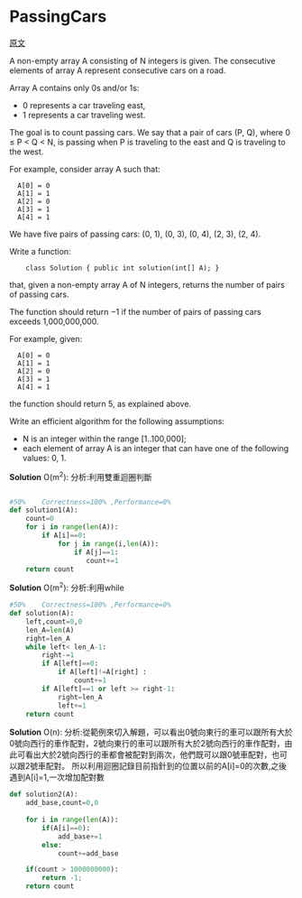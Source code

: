# PassingCars


<a href="https://app.codility.com/programmers/lessons/5-prefix_sums/passing_cars/">原文</a>

A non-empty array A consisting of N integers is given. The consecutive elements of array A represent consecutive cars on a road.</br>

Array A contains only 0s and/or 1s:</br>

<ul>
    <li>0 represents a car traveling east,</li>
    <li>1 represents a car traveling west.</li>
</ul>

The goal is to count passing cars. We say that a pair of cars (P, Q), where 0 ≤ P < Q < N, is passing when P is traveling to the east and Q is traveling to the west.</br>

For example, consider array A such that:</br>

```
  A[0] = 0
  A[1] = 1
  A[2] = 0
  A[3] = 1
  A[4] = 1
```

We have five pairs of passing cars: (0, 1), (0, 3), (0, 4), (2, 3), (2, 4).</br>

Write a function:</br>
```
    class Solution { public int solution(int[] A); }
```

that, given a non-empty array A of N integers, returns the number of pairs of passing cars.</br>

The function should return −1 if the number of pairs of passing cars exceeds 1,000,000,000.</br>

For example, given:</br>

```
  A[0] = 0
  A[1] = 1
  A[2] = 0
  A[3] = 1
  A[4] = 1
```
the function should return 5, as explained above.</br>


Write an efficient algorithm for the following assumptions:</br>
<ul>
    <li>N is an integer within the range [1..100,000];
    <li>each element of array A is an integer that can have one of the following values: 0, 1.</li>
</ul>


**Solution** O(m<sup>2</sup>):
分析:利用雙重迴圈判斷

```python

#50%    Correctness=100% ,Performance=0%
def solution1(A): 
    count=0    
    for i in range(len(A)):        
        if A[i]==0:
            for j in range(i,len(A)):
                if A[j]==1:
                   count+=1  
    return count  
```

**Solution** O(m<sup>2</sup>):
分析:利用while

```python
#50%    Correctness=100% ,Performance=0%
def solution(A): 
    left,count=0,0
    len_A=len(A)
    right=len_A    
    while left< len_A-1:
        right-=1    
        if A[left]==0:        
            if A[left]!=A[right] :
                count+=1                  
        if A[left]==1 or left >= right-1:
            right=len_A
            left+=1    
    return count
```

**Solution** O(n):
分析:從範例來切入解題，可以看出0號向東行的車可以跟所有大於0號向西行的車作配對，2號向東行的車可以跟所有大於2號向西行的車作配對，由此可看出大於2號向西行的車都會被配對到兩次，他們既可以跟0號車配對，也可以跟2號車配對。
    所以利用迴圈記錄目前指針到的位置以前的A[i]=0的次數,之後遇到A[i]=1,一次增加配對數 


```python
def solution2(A): 
    add_base,count=0,0
    
    for i in range(len(A)):
        if(A[i]==0):
            add_base+=1
        else:
            count+=add_base

    if(count > 1000000000):
        return -1;
    return count
```
















